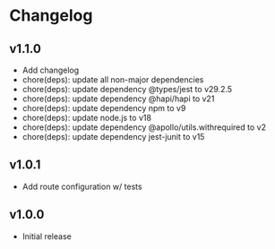 # Changelog

## v1.1.0
- Add changelog
- chore(deps): update all non-major dependencies
- chore(deps): update dependency @types/jest to v29.2.5
- chore(deps): update dependency @hapi/hapi to v21
- chore(deps): update dependency npm to v9
- chore(deps): update node.js to v18
- chore(deps): update dependency @apollo/utils.withrequired to v2
- chore(deps): update dependency jest-junit to v15

## v1.0.1
- Add route configuration w/ tests

## v1.0.0
- Initial release

